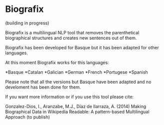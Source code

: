 Biografix
=========

(building in progress)

Biografix is a multilingual NLP tool that removes the parenthetical biographical structures and creates new sentences out of them.

Biografix has been developed for Basque but it has been adapted for other languages. 

At this moment Biografix works for this languages:

*Basque
*Catalan
*Galician
*German
*French
*Portugese
*Spanish


Please note that all the versions but Basque have been adapted and no develoment has been done for them.

If you want more information or if you use this tool please cite:

Gonzalez-Dios, I., Aranzabe, M.J., Díaz de Ilarraza, A. (2014) Making Biographical Data in Wikipedia Readable: A pattern-based Multilingual Approach (to publish)
